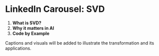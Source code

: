# LinkedIn Carousel: SVD

1. **What is SVD?**
2. **Why it matters in AI**
3. **Code by Example**

Captions and visuals will be added to illustrate the transformation and its applications.
